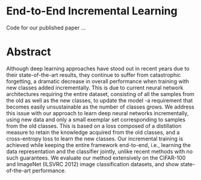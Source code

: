 # End-to-End Incremental Learning

Code for our published paper ...

# Abstract
Although deep learning approaches have stood out in recent years due to their state-of-the-art results, they continue to suffer from catastrophic forgetting, a dramatic decrease in overall performance when training with new classes added incrementally. This is due to current neural network architectures requiring the entire dataset, consisting of all the samples from the old as well as the new classes, to update the model -a requirement that becomes easily unsustainable as the number of classes grows. We address this issue with our approach to learn deep neural networks incrementally, using new data and only a small exemplar set corresponding to samples from the old classes. This is based on a loss composed of a distillation measure to retain the knowledge acquired from the old classes, and a cross-entropy loss to learn the new classes. Our incremental training is achieved while keeping the entire framework end-to-end, i.e., learning the data representation and the classifier jointly, unlike recent methods with no such guarantees. We evaluate our method extensively on the CIFAR-100 and ImageNet (ILSVRC 2012) image classification datasets, and show state-of-the-art performance.

